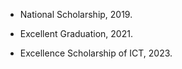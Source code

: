 - National Scholarship, 2019.

- Excellent Graduation, 2021.

- Excellence Scholarship of ICT, 2023.